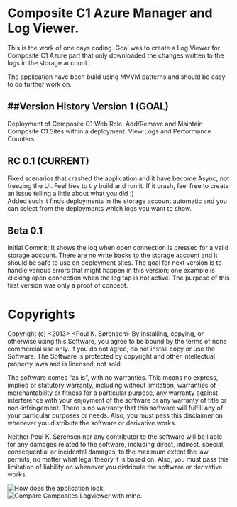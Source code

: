 Composite C1 Azure Manager and Log Viewer.
==============

This is the work of one days coding. Goal was to create a Log Viewer for Composite C1 Azure part that only downloaded the changes written to the logs in the storage account.  

The application have been build using MVVM patterns and should be easy to do further work on.



##Version History
Version 1 (GOAL)
----------------
Deployment of Composite C1  Web Role.
Add/Remove and Maintain Composite C1 Sites within a deployment.
View Logs and Performance Counters.

RC 0.1 (CURRENT)
---
Fixed scenarios that crashed the application and it have become Async, not freezing the UI. Feel free to try build and run it. If it crash, feel free to create an issue telling a little about what you did :)  
Added such it finds deployments in the storage account automatic and you can select from the deployments which logs you want to show.
 
Beta 0.1
---
Initial Commit: It shows the log when open connection is pressed for a valid storage account. There are no write backs to the storage account and it should be safe to use on deployment sites.
The goal for next version is to handle various errors that might happen in this version; one example is clicking open connection when the log tap is not active.
The purpose of this first version was only a proof of concept.

Copyrights
==========
Copyright (c) \<2013> \<Poul K. Sørensen>
By installing, copying, or otherwise using this Software, you agree to be bound by the terms of none commercial use only. If you do not agree, do not install copy or use the Software. The Software is protected by copyright and other intellectual property laws and is licensed, not sold.

The software comes “as is”, with no warranties. This means no express, implied or statutory warranty, including without limitation, warranties of merchantability or fitness for a particular purpose, any warranty against interference with your enjoyment of the software or any warranty of title or non-infringement. There is no warranty that this software will fulfill any of your particular purposes or needs. Also, you must pass this disclaimer on whenever you distribute the software or derivative works.

Neither Poul K. Sørensen nor any contributor to the software will be liable for any damages related to the software, including direct, indirect, special, consequential or incidental damages, to the maximum extent the law permits, no matter what legal theory it is based on. Also, you must pass this limitation of liability on whenever you distribute the software or derivative works.




![How does the application look.](https://raw.github.com/s093294/C1AzureManager/master/c1logviewer_gui1.png "The Gui")
![Compare Composites Logviewer with mine.](https://raw.github.com/s093294/C1AzureManager/master/c1logviewer.png "Network Usages")


